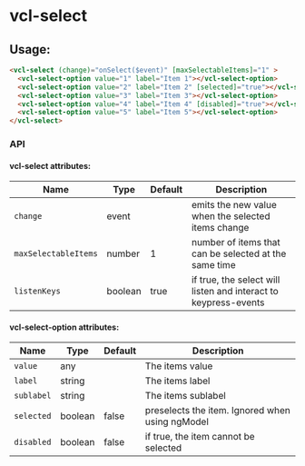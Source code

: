 # vcl-select

## Usage:

```html
<vcl-select (change)="onSelect($event)" [maxSelectableItems]="1" >
  <vcl-select-option value="1" label="Item 1"></vcl-select-option>
  <vcl-select-option value="2" label="Item 2" [selected]="true"></vcl-select-option>
  <vcl-select-option value="3" label="Item 3"></vcl-select-option>
  <vcl-select-option value="4" label="Item 4" [disabled]="true"></vcl-select-option>
  <vcl-select-option value="5" label="Item 5"></vcl-select-option>
</vcl-select>
```


### API

#### vcl-select attributes:

Name                  | Type            | Default | Description
--------------------- | --------------- | ------- | --------------------------------------------------------------------------------
`change`              | event           |         | emits the new value when the selected items change
`maxSelectableItems`  | number          | 1       | number of items that can be selected at the same time
`listenKeys`          | boolean         | true    | if true, the select will listen and interact to keypress-events 

#### vcl-select-option attributes:

Name       | Type    | Default | Description
---------- | ------- | ------- | --------------------------------------
`value`    | any     |         | The items value
`label`    | string  |         | The items label
`sublabel` | string  |         | The items sublabel
`selected` | boolean | false   | preselects the item. Ignored when using ngModel
`disabled` | boolean | false   | if true, the item cannot be selected
